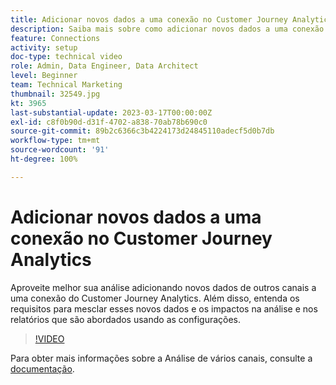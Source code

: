 ```yaml
---
title: Adicionar novos dados a uma conexão no Customer Journey Analytics
description: Saiba mais sobre como adicionar novos dados a uma conexão do Customer Journey Analytics para aproveitar melhor sua análise.
feature: Connections
activity: setup
doc-type: technical video
role: Admin, Data Engineer, Data Architect
level: Beginner
team: Technical Marketing
thumbnail: 32549.jpg
kt: 3965
last-substantial-update: 2023-03-17T00:00:00Z
exl-id: c8f0b90d-d31f-4702-a838-70ab78b690c0
source-git-commit: 89b2c6366c3b4224173d24845110adecf5d0b7db
workflow-type: tm+mt
source-wordcount: '91'
ht-degree: 100%

---
```


# Adicionar novos dados a uma conexão no Customer Journey Analytics

Aproveite melhor sua análise adicionando novos dados de outros canais a uma conexão do Customer Journey Analytics. Além disso, entenda os requisitos para mesclar esses novos dados e os impactos na análise e nos relatórios que são abordados usando as configurações.

>[!VIDEO](https://video.tv.adobe.com/v/32549/?learn=on&quality=12&learn=on)

Para obter mais informações sobre a Análise de vários canais, consulte a [documentação](https://experienceleague.adobe.com/docs/analytics-platform/using/cca/overview.html?lang=pt-BR).
